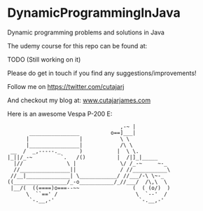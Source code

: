 # DynamicProgrammingInJava
Dynamic programming problems and solutions in Java

The udemy course for this repo can be found at:

TODO (Still working on it)

Please do get in touch if you find any suggestions/improvements!

Follow me on https://twitter.com/cutajarj

And checkout my blog at: www.cutajarjames.com

Here is an awesome Vespa P-200 E:
```
                                    ,-~ |
       ________________          o==]___|
      |                |            \ \
      |________________|            /\ \
 __  /  _,-----._      )           |  \ \.
|_||/_-~         `.   /()          |  /|]_|_____
  |//              \ |              \/ /_-~     ~-_
  //________________||              / //___________\
 //__|______________| \____________/ //___/-\ \~-_
((_________________/_-o___________/_//___/  /\,\  \
 |__/(  ((====)o===--~~                 (  ( (o/)  )
      \  ``==' /                         \  `--'  /
       `-.__,-'                           `-.__,-'
```